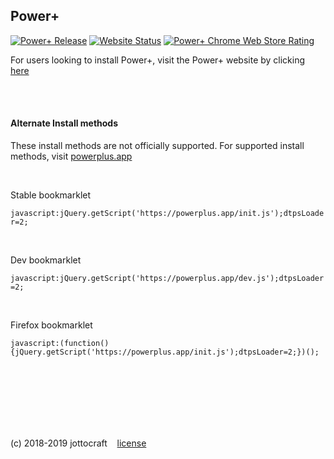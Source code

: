 ## Power+
[![Power+ Release](https://img.shields.io/github/release/jottocraft/dtps.svg)](https://github.com/jottocraft/dtps/releases)
[![Website Status](https://img.shields.io/website/https/powerplus.app.svg?label=server%20status)](https://powerplus.app)
[![Power+ Chrome Web Store Rating](https://img.shields.io/chrome-web-store/stars/pakgdifknldaiglefmpkkgfjndemfapo.svg)](https://chrome.google.com/webstore/detail/power%20/pakgdifknldaiglefmpkkgfjndemfapo/reviews)

For users looking to install Power+, visit the Power+ website by clicking [here](https://powerplus.app)

<br /><br />

#### Alternate Install methods
These install methods are not officially supported. For supported install methods, visit [powerplus.app](https://powerplus.app)

<br />

Stable bookmarklet

`javascript:jQuery.getScript('https://powerplus.app/init.js');dtpsLoader=2;`

<br />

Dev bookmarklet

`javascript:jQuery.getScript('https://powerplus.app/dev.js');dtpsLoader=2;`

<br />

Firefox bookmarklet

`javascript:(function(){jQuery.getScript('https://powerplus.app/init.js');dtpsLoader=2;})();`

<br /><br /><br /><br /><br /><br />

(c) 2018-2019 jottocraft &nbsp;&nbsp; [license](https://github.com/jottocraft/dtps/blob/master/LICENSE)
